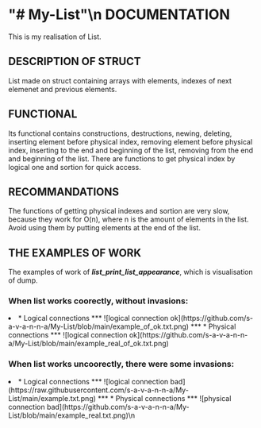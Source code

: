 "# My-List"\n
**DOCUMENTATION**
================
This is my realisation of List. 

**DESCRIPTION OF STRUCT**
------------------------
List made on struct containing arrays with elements, indexes of next elemenet and previous elements.

**FUNCTIONAL**
-------------
Its functional contains constructions, destructions, newing, deleting, inserting element before physical index,
removing element before physical index, inserting to the end and beginning of the list, removing from the end and beginning
of the list. There are functions to get physical index by logical one and sortion for quick access.


**RECOMMANDATIONS**
------------------
The functions of getting physical indexes and sortion are very slow, because they work for O(n), 
where n is the amount of elements in the list. Avoid using them by putting elements at the end of the list.

**THE EXAMPLES OF WORK**
---------------------------
The examples of work of ***list_print_list_appearance***, which is visualisation of dump.

### When list works coorectly, without invasions:
<li>
* Logical connections
 ***
![logical connection ok](https://github.com/s-a-v-a-n-n-a/My-List/blob/main/example_of_ok.txt.png)
 ***
* Physical connections
 ***
![logical connection ok](https://github.com/s-a-v-a-n-n-a/My-List/blob/main/example_real_of_ok.txt.png)

### When list works uncoorectly, there were some invasions:
<li>
* Logical connections
 ***
![logical connection bad](https://raw.githubusercontent.com/s-a-v-a-n-n-a/My-List/main/example.txt.png)
 ***
* Physical connections
 ***
![physical connection bad](https://github.com/s-a-v-a-n-n-a/My-List/blob/main/example_real.txt.png)\n
 
